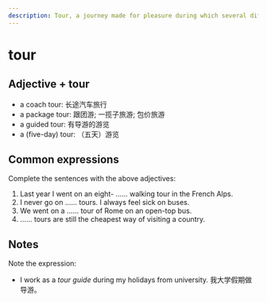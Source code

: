 ```yaml
---
description: Tour, a journey made for pleasure during which several different towns, countries, etc. are visited. (旅行；旅游)
---
```


# tour

## Adjective + tour

- a coach tour: 长途汽车旅行
- a package tour: 跟团游; 一揽子旅游; 包价旅游
- a guided tour: 有导游的游览
- a (five-day) tour: （五天）游览

## Common expressions

Complete the sentences with the above adjectives:

1. Last year I went on an eight- ...... walking tour in the French Alps.
2. I never go on ...... tours. I always feel sick on buses.
3. We went on a ...... tour of Rome on an open-top bus.
4. ...... tours are still the cheapest way of visiting a country.

## Notes

Note the expression:

- I work as a *tour guide* during my holidays from university. 我大学假期做导游。
